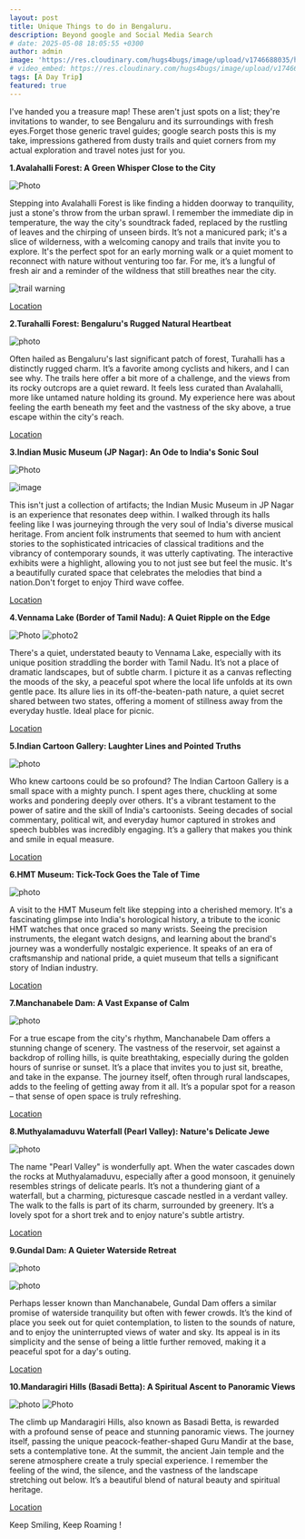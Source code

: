 ```yaml
---
layout: post
title: Unique Things to do in Bengaluru.
description: Beyond google and Social Media Search
# date: 2025-05-08 18:05:55 +0300
author: admin
image: 'https://res.cloudinary.com/hugs4bugs/image/upload/v1746688035/highway_nomads/IMG_20241221_095328_ili51y.jpg'
# video_embed: https://res.cloudinary.com/hugs4bugs/image/upload/v1746688035/highway_nomads/IMG_20241221_095328_ili51y.jpg
tags: [A Day Trip]
featured: true
---
```

I've handed you a treasure map! These aren't just spots on a list; they're invitations to wander, to see Bengaluru and its surroundings with fresh eyes.Forget those generic travel guides; google search posts this is my take, impressions gathered from dusty trails and quiet corners from my actual exploration and travel notes just for you.

**1.Avalahalli Forest: A Green Whisper Close to the City**

![Photo](https://res.cloudinary.com/hugs4bugs/image/upload/v1746696335/highway_nomads/IMG-20250316-WA0000_vz5wis.jpg)

Stepping into Avalahalli Forest is like finding a hidden doorway to tranquility, just a stone's throw from the urban sprawl. I remember the immediate dip in temperature, the way the city's soundtrack faded, replaced by the rustling of leaves and the chirping of unseen birds. It’s not a manicured park; it's a slice of wilderness, with a welcoming canopy and trails that invite you to explore. It's the perfect spot for an early morning walk or a quiet moment to reconnect with nature without venturing too far. For me, it’s a lungful of fresh air and a reminder of the wildness that still breathes near the city.

![trail warning](https://res.cloudinary.com/hugs4bugs/image/upload/v1746696309/highway_nomads/IMG20250316063352_ya7uzd.jpg)

[Location](https://maps.app.goo.gl/dCzqJYbmE15bDCLa9)

**2.Turahalli Forest: Bengaluru's Rugged Natural Heartbeat**

![photo](https://res.cloudinary.com/hugs4bugs/image/upload/v1746696705/highway_nomads/avahali_lel4rl.jpg)

Often hailed as Bengaluru's last significant patch of forest, Turahalli has a distinctly rugged charm. It’s a favorite among cyclists and hikers, and I can see why. The trails here offer a bit more of a challenge, and the views from its rocky outcrops are a quiet reward. It feels less curated than Avalahalli, more like untamed nature holding its ground. My experience here was about feeling the earth beneath my feet and the vastness of the sky above, a true escape within the city's reach.

[Location](https://maps.app.goo.gl/ZhBXAh92SY9D9P2cA)

**3.Indian Music Museum (JP Nagar): An Ode to India's Sonic Soul**

![Photo](https://res.cloudinary.com/hugs4bugs/image/upload/v1746696922/highway_nomads/IMG_20250119_175134_qxe6lo.jpg)

![image](https://res.cloudinary.com/hugs4bugs/image/upload/v1746696922/highway_nomads/IMG_20250119_172633_xscts9.jpg)

This isn't just a collection of artifacts; the Indian Music Museum in JP Nagar is an experience that resonates deep within. I walked through its halls feeling like I was journeying through the very soul of India's diverse musical heritage. From ancient folk instruments that seemed to hum with ancient stories to the sophisticated intricacies of classical traditions and the vibrancy of contemporary sounds, it was utterly captivating. The interactive exhibits were a highlight, allowing you to not just see but feel the music. It's a beautifully curated space that celebrates the melodies that bind a nation.Don't forget to enjoy Third wave coffee.

[Location](https://maps.app.goo.gl/ns4MrbKfFC7HNYDK8)

**4.Vennama Lake (Border of Tamil Nadu): A Quiet Ripple on the Edge**

![Photo](https://res.cloudinary.com/hugs4bugs/image/upload/v1746688033/highway_nomads/IMG_7431_ttptfx.jpg)
![photo2](https://res.cloudinary.com/hugs4bugs/image/upload/v1746688621/highway_nomads/IMG_20250419_182928_utbpll.jpg)

There's a quiet, understated beauty to Vennama Lake, especially with its unique position straddling the border with Tamil Nadu. It’s not a place of dramatic landscapes, but of subtle charm. I picture it as a canvas reflecting the moods of the sky, a peaceful spot where the local life unfolds at its own gentle pace. Its allure lies in its off-the-beaten-path nature, a quiet secret shared between two states, offering a moment of stillness away from the everyday hustle. Ideal place for picnic.

[Location](https://maps.app.goo.gl/fQS7EjWzGtj9uTBJ7)

**5.Indian Cartoon Gallery: Laughter Lines and Pointed Truths**

![photo](https://res.cloudinary.com/hugs4bugs/image/upload/v1746697293/highway_nomads/cartoon_uaxzyb.jpg)

Who knew cartoons could be so profound? The Indian Cartoon Gallery is a small space with a mighty punch. I spent ages there, chuckling at some works and pondering deeply over others. It's a vibrant testament to the power of satire and the skill of India's cartoonists. Seeing decades of social commentary, political wit, and everyday humor captured in strokes and speech bubbles was incredibly engaging. It’s a gallery that makes you think and smile in equal measure.

[Location](https://maps.app.goo.gl/xEnaiBYTBjGpzveQ6)

**6.HMT Museum: Tick-Tock Goes the Tale of Time**

![photo](https://res.cloudinary.com/hugs4bugs/image/upload/v1746697490/highway_nomads/hmt_qxsrkv.jpg)

A visit to the HMT Museum felt like stepping into a cherished memory. It's a fascinating glimpse into India's horological history, a tribute to the iconic HMT watches that once graced so many wrists. Seeing the precision instruments, the elegant watch designs, and learning about the brand's journey was a wonderfully nostalgic experience. It speaks of an era of craftsmanship and national pride, a quiet museum that tells a significant story of Indian industry.

[Location](https://maps.app.goo.gl/nYtxUP5g9Qt4h6fVA)

**7.Manchanabele Dam: A Vast Expanse of Calm**

![photo](https://res.cloudinary.com/hugs4bugs/image/upload/v1746697653/highway_nomads/dam_slyus8.jpg)

For a true escape from the city's rhythm, Manchanabele Dam offers a stunning change of scenery. The vastness of the reservoir, set against a backdrop of rolling hills, is quite breathtaking, especially during the golden hours of sunrise or sunset. It’s a place that invites you to just sit, breathe, and take in the expanse. The journey itself, often through rural landscapes, adds to the feeling of getting away from it all. It’s a popular spot for a reason – that sense of open space is truly refreshing.

[Location](https://maps.app.goo.gl/GV8SzQYrUa1FNqEs5)

**8.Muthyalamaduvu Waterfall (Pearl Valley): Nature's Delicate Jewe**

![photo](https://res.cloudinary.com/hugs4bugs/image/upload/v1746697788/highway_nomads/water_dppnlo.jpg)

The name "Pearl Valley" is wonderfully apt. When the water cascades down the rocks at Muthyalamaduvu, especially after a good monsoon, it genuinely resembles strings of delicate pearls. It’s not a thundering giant of a waterfall, but a charming, picturesque cascade nestled in a verdant valley. The walk to the falls is part of its charm, surrounded by greenery. It’s a lovely spot for a short trek and to enjoy nature's subtle artistry.

[Location](https://maps.app.goo.gl/paDwRLJL5bNC42Sv8)

**9.Gundal Dam: A Quieter Waterside Retreat**

![photo](https://res.cloudinary.com/hugs4bugs/image/upload/v1746687542/highway_nomads/IMG_20241221_104319_junpdr.jpg)

![photo](https://res.cloudinary.com/hugs4bugs/image/upload/v1746687539/highway_nomads/IMG_20241221_102843_w096qz.jpg)

Perhaps lesser known than Manchanabele, Gundal Dam offers a similar promise of waterside tranquility but often with fewer crowds. It’s the kind of place you seek out for quiet contemplation, to listen to the sounds of nature, and to enjoy the uninterrupted views of water and sky. Its appeal is in its simplicity and the sense of being a little further removed, making it a peaceful spot for a day's outing.

[Location](https://maps.app.goo.gl/DCUVB6x2sieYXNHE8)

**10.Mandaragiri Hills (Basadi Betta): A Spiritual Ascent to Panoramic Views**

![photo](https://res.cloudinary.com/hugs4bugs/image/upload/v1746698248/highway_nomads/gir_s8nwtx.jpg)
![Photo](https://res.cloudinary.com/hugs4bugs/image/upload/v1746698249/highway_nomads/giri_gfnsi5.jpg)

The climb up Mandaragiri Hills, also known as Basadi Betta, is rewarded with a profound sense of peace and stunning panoramic views. The journey itself, passing the unique peacock-feather-shaped Guru Mandir at the base, sets a contemplative tone. At the summit, the ancient Jain temple and the serene atmosphere create a truly special experience. I remember the feeling of the wind, the silence, and the vastness of the landscape stretching out below. It’s a beautiful blend of natural beauty and spiritual heritage.

[Location](https://maps.app.goo.gl/RFbZEVFyZqMbFfos5)

Keep Smiling, Keep Roaming ! 